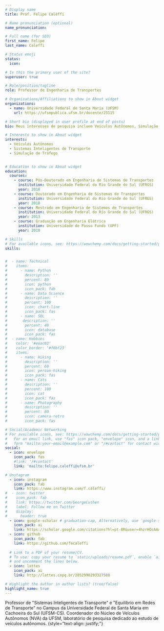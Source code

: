 ```yaml
---
# Display name
title: Prof. Felipe Caleffi

# Name pronunciation (optional)
name_pronunciation: 

# Full name (for SEO)
first_name: Felipe
last_name: Caleffi

# Status emoji
status:
  icon: 

# Is this the primary user of the site?
superuser: true

# Role/position/tagline
role: Professor de Engenharia de Transportes

# Organizations/Affiliations to show in About widget
organizations:
  - name: Universidade Federal de Santa Maria (UFSM)
    url: https://ufsmpublica.ufsm.br/docente/23115

# Short bio (displayed in user profile at end of posts)
bio: Meus interesses de pesquisa incluem Veículos Autônomos, Simulação de Tráfego e Sistemas Inteligentes de Transporte.

# Interests to show in About widget
interests:
  - Veículos Autônomos
  - Sistemas Inteligentes de Transporte
  - Simulação de Tráfego
  

# Education to show in About widget
education:
  courses:
    - course: Pós-Doutorado em Engenharia de Sistemas de Transportes
      institution: Universidade Federal do Rio Grande do Sul (UFRGS)
      year: 2018
    - course: Doutorado em Engenharia de Sistemas de Transportes
      institution: Universidade Federal do Rio Grande do Sul (UFRGS)
      year: 2018
    - course: Mestrado em Engenharia de Sistemas de Transportes
      institution: Universidade Federal do Rio Grande do Sul (UFRGS)
      year: 2013
    - course: Graduação em Engenharia Elétrica
      institution: Universidade de Passo Fundo (UPF)
      year: 2010

# Skills
# For available icons, see: https://wowchemy.com/docs/getting-started/page-builder/#icons
skills:


#  - name: Technical
#    items:
#      - name: Python
#        description: ''
#        percent: 80
#        icon: python
#        icon_pack: fab
#      - name: Data Science
#        description: ''
#        percent: 100
#        icon: chart-line
#        icon_pack: fas
#      - name: SQL
#       description: ''
#        percent: 40
#        icon: database
#        icon_pack: fas
#  - name: Hobbies
#    color: '#eeac02'
#    color_border: '#f0bf23'
#    items:
#      - name: Hiking
#        description: ''
#        percent: 60
#        icon: person-hiking
#        icon_pack: fas
#      - name: Cats
#        description: ''
#        percent: 100
#        icon: cat
#        icon_pack: fas
#      - name: Photography
#        description: ''
#        percent: 80
#        icon: camera-retro
#        icon_pack: fas

# Social/Academic Networking
# For available icons, see: https://wowchemy.com/docs/getting-started/page-builder/#icons
#   For an email link, use "fas" icon pack, "envelope" icon, and a link in the
#   form "mailto:your-email@example.com" or "/#contact" for contact widget.
social:
  - icon: envelope
    icon_pack: fas
    #link: '/#contact'
    link: 'mailto:felipe.caleffi@ufsm.br'

# Unstagram
  - icon: instagram
    icon_pack: fab
    link: https://www.instagram.com/f.caleffi/
#  - icon: twitter
#    icon_pack: fab
#    link: https://twitter.com/GeorgeCushen
#    label: Follow me on Twitter
#    display:
#      header: true
  - icon: google-scholar # graduation-cap, Alternatively, use `google-scholar` icon from `ai` icon pack
    icon_pack: ai
    link: https://scholar.google.com/citations?hl=pt-BR&user=4hzrHOcAAAAJ
  - icon: github
    icon_pack: fab
    link: https://github.com/fecaleffi
  
  # Link to a PDF of your resume/CV.
  # To use: copy your resume to `static/uploads/resume.pdf`, enable `ai` icons in `params.yaml`,
  # and uncomment the lines below.
  - icon: lattes
    icon_pack: ai
    link: http://lattes.cnpq.br/2052990293327588

# Highlight the author in author lists? (true/false)
highlight_name: true
---
```


Professor de "Sistemas Inteligentes de Transporte" e "Equilíbrio em Redes de Transporte" no Campus da Universidade Federal de Santa Maria em Cachoeira do Sul (UFSM-CS). Coordenador do Núcleo de Veículos Autônomos (NVA) da UFSM, laboratório de pesquisa dedicado ao estudo de veículos autônomos.
{style="text-align: justify;"}
